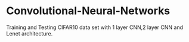 # Convolutional-Neural-Networks
Training and Testing CIFAR10 data set with 1 layer CNN,2 layer CNN and Lenet architecture.
